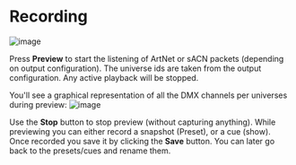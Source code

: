 # Recording

![image](https://github.com/DMXCore/DmxCore100/assets/407941/7ac45aca-0ddc-442c-a28c-b06ac0ee0a0c)

Press **Preview** to start the listening of ArtNet or sACN packets (depending on output configuration). The universe ids are taken from the output configuration. Any active playback will be stopped.

You'll see a graphical representation of all the DMX channels per universes during preview: ![image](https://github.com/DMXCore/DmxCore100/assets/407941/e7ec4b68-f3d3-478c-bbce-c35101c30d52)

Use the **Stop** button to stop preview (without capturing anything). While previewing you can either record a snapshot (Preset), or a cue (show). Once recorded you save it by clicking the **Save** button. You can later go back to the presets/cues and rename them.
